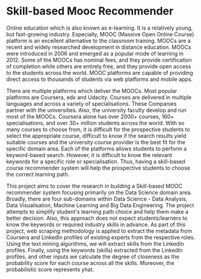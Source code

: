 # Skill-based Mooc Recommender
Online education which is also known as e-learning. It is a relatively young, but fast-growing industry. Especially, MOOC (Massive Open Online Course) platform is an excellent alternative to the classroom training. MOOCs are a recent and widely researched development in distance education. MOOCs were introduced in 2006 and emerged as a popular mode of learning in 2012. Some of the MOOCs has nominal fees, and they provide certification of completion while others are entirely free, and they provide open access to the students across the world. MOOC platforms are capable of providing direct access to thousands of students via web platforms and mobile apps.

There are multiple platforms which deliver the MOOCs. Most popular platforms are Coursera, edx and Udacity. Courses are delivered in multiple languages and across a variety of specialisations. These Companies partner with the universities.  Also, the university faculty develop and run most of the MOOCs. Coursera alone has over 2000+ courses, 160+ specialisations, and over 30+ million students across the world. With so many courses to choose from, it is difficult for the prospective students to select the appropriate course, difficult to know if the search results yield suitable courses and the university course provider is the best fit for the specific domain area. Each of the platforms allows students to perform a keyword-based search. However, it is difficult to know the relevant keywords for a specific role or specialisation. Thus, having a skill-based course recommender system will help the prospective students to choose the correct learning path. 

This project aims to cover the research in building a Skill-based MOOC recommender system focusing primarily on the Data Science domain area. Broadly, there are four sub-domains within Data Science - Data Analysis, Data Visualisation, Machine Learning and Big Data Engineering. The project attempts to simplify student's learning path choice and help them make a better decision. Also, this approach does not expect students/learners to know the keywords or required industry skills in advance. As part of this project, web scraping methodology is applied to extract the metadata from Coursera and LinkedIn profiles of existing experts from the respective roles. Using the text mining algorithms, we will extract skills from the LinkedIn profiles. Finally, using the keywords (skills) extracted from the LinkedIn profiles, and other inputs we calculate the degree of closeness as the probability score for each course across all the skills. Moreover, the probabilistic score represents yhat.

